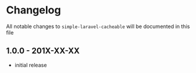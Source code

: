 # Changelog

All notable changes to `simple-laravel-cacheable` will be documented in this file

## 1.0.0 - 201X-XX-XX

- initial release
